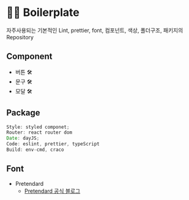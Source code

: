 # 👨‍💻 Boilerplate

자주사용되는 기본적인 Lint, prettier, font, 컴포넌트, 색상, 폴더구조, 패키지의 Repository

## Component

- 버튼 🛠️
- 문구 🛠️
- 모달 🛠️

## Package

```jsx
Style: styled componet;
Router: react router dom
Date: dayJS;
Code: eslint, prettier, typeScript
Build: env-cmd, craco
```

## Font

- Pretendard
  - [Pretendard 공식 블로그](https://cactus.tistory.com/306)
